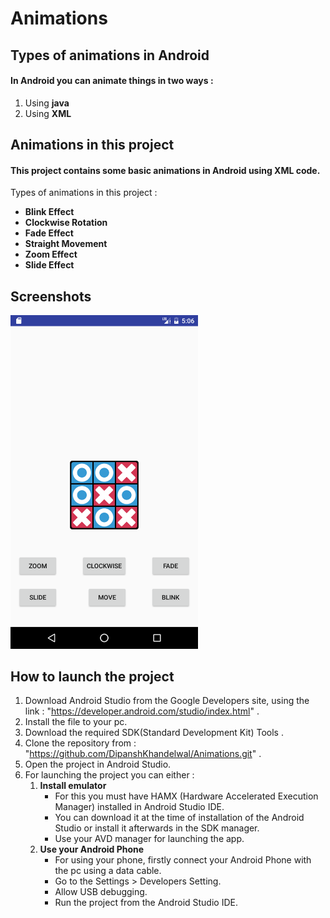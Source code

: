 # Animations
## Types of animations in Android
#### In Android you can animate things in two ways :
1. Using **java**
2. Using **XML**

## Animations in this project
#### This project contains some basic animations in Android using XML code.
Types of animations in this project :
* **Blink Effect**
* **Clockwise Rotation**
* **Fade Effect**
* **Straight Movement**
* **Zoom Effect**
* **Slide Effect**

## Screenshots
<img src="screenshot/Screenshot_1.png" width="300">

## How to launch the project
1. Download Android Studio from the Google Developers site, using the link : "https://developer.android.com/studio/index.html" .
2. Install the file to your pc.
3. Download the required SDK(Standard Development Kit) Tools .
4. Clone the repository from : "https://github.com/DipanshKhandelwal/Animations.git" .
5. Open the project in Android Studio.
6. For launching the project you can either :
	1. **Install emulator**
		* For this you must have HAMX (Hardware Accelerated Execution Manager) installed in Android Studio IDE.
		* You can download it at the time of installation of the Android Studio or install it afterwards in the SDK manager.
		* Use your AVD manager for launching the app.
	2. **Use your Android Phone**
		* For using your phone, firstly connect your Android Phone with the pc using a data cable.
		* Go to the Settings > Developers Setting.
		* Allow USB debugging.
		* Run the project from the Android Studio IDE.
